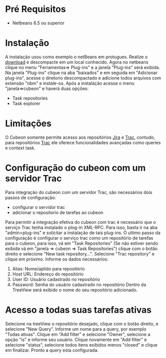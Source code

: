 # Pré Requisitos #
  * Netbeans 6.5 ou superior

# Instalação #
A instalação usou como exemplo o netBeans em protugues.
Realize o [download](http://code.google.com/p/cubeon/) e descompacte em um local conhecido. Agora no netbeans clique no menu "Ferramentas=> Plug-ins" e a janela "Plug-ins" será exibida.
Na janela "Plug-ins" clique na aba "baixados" e em seguida em "Adicionar plug-ins", acesse o diretorio descompactado e adicione todos arquivos com extensão "nbm" e instale-os.
Após a instalação acesse o menu "janela=>cubeon" e haverá duas opções:
  * Task repositories
  * Task explorer

# Limitações #
O Cubeon somente permite acesso aos repositórios [Jira](http://www.atlassian.com/software/jira/overview) e [Trac](http://trac.edgewall.org/), contudo, para repositórios [Trac](http://trac.edgewall.org/) ele oferece funcionalidades avançadas como queries e context task.

# Configuração do cubeon com um servidor Trac #
Para integração do cubeon com um servidor Trac, são necessários dois passos de configuração:
  * configurar o servidor trac
  * adicionar o repositorio de tarefas ao cubeon

Para permitir a integração efetiva do cubeon com trac é necessário que o serviço Trac tenha instalado o plog-in XML-RPC. Para isso, basta ir na aba "admin=plug-ins" e solicitar a instalação de tais plug-ins.
O ultimo passo da configuração é configurar o serviço trac como um repositório de tarefas para o cubeon, para isso, vá em "Task Repositories" (Se não estiver sendo exibida vá em "janela => cubeon => Task Repositories") clique com o botão direito e selecione "New task repository...". Selecione "Trac repository" e clique em próximo.
Informe os dados necessários:
  1. Alias: Nome/aplido para repositório
  1. Host URL: Endereço do repositório
  1. User ID: Usuário cadastrado no repositório
  1. Password: Senha do usuário cadastrado no repositório
Dentro da TreeView será exibido o nome do seu repositório adicionado.

# Acesso a todas suas tarefas ativas #
Selecione na treeView o repositório desejado, clique com o botão direito, e selecione "New Query". Informe um nome para a query, por exemplo "Todas ativas". Clique em "Add filter" e selecione "Owner", selecione a opção "is" e informe seu usuário. Clique novamente em "Add filter" e selecione "status", selecione todos itens exibidos menos "closed" e clique em finalizar. Pronto a query esta configurada.